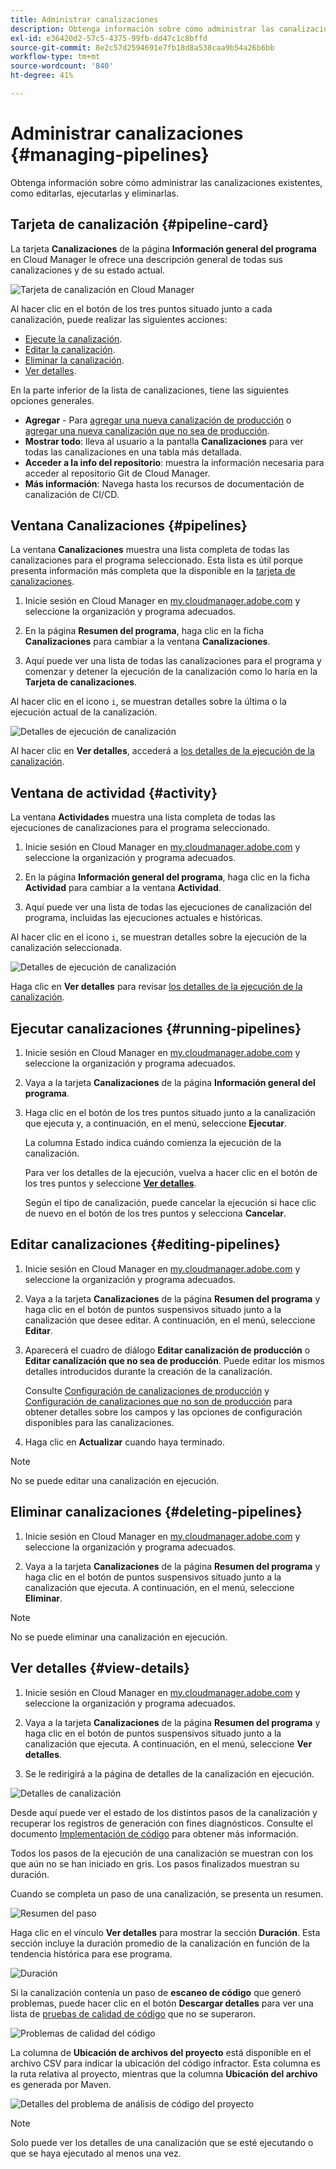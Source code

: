 ```yaml
---
title: Administrar canalizaciones
description: Obtenga información sobre cómo administrar las canalizaciones existentes, como editarlas, ejecutarlas y eliminarlas.
exl-id: e36420d2-57c5-4375-99fb-dd47c1c8bffd
source-git-commit: 8e2c57d2594691e7fb18d8a538caa9b54a26b6bb
workflow-type: tm+mt
source-wordcount: '840'
ht-degree: 41%

---
```



# Administrar canalizaciones {#managing-pipelines}

Obtenga información sobre cómo administrar las canalizaciones existentes, como editarlas, ejecutarlas y eliminarlas.

## Tarjeta de canalización {#pipeline-card}

La tarjeta **Canalizaciones** de la página **Información general del programa** en Cloud Manager le ofrece una descripción general de todas sus canalizaciones y de su estado actual.

![Tarjeta de canalización en Cloud Manager](/help/assets/configure-pipelines/pipelines-card.png)

Al hacer clic en el botón de los tres puntos situado junto a cada canalización, puede realizar las siguientes acciones:

* [Ejecute la canalización](#running-pipelines).
* [Editar la canalización](#editing-pipelines).
* [Eliminar la canalización](#deleting-pipelines).
* [Ver detalles](#view-details).

En la parte inferior de la lista de canalizaciones, tiene las siguientes opciones generales.

* **Agregar** - Para [agregar una nueva canalización de producción](/help/using/production-pipelines.md) o [agregar una nueva canalización que no sea de producción](/help/using/non-production-pipelines.md).
* **Mostrar todo**: lleva al usuario a la pantalla **Canalizaciones** para ver todas las canalizaciones en una tabla más detallada.
* **Acceder a la info del repositorio**: muestra la información necesaria para acceder al repositorio Git de Cloud Manager.
* **Más información**: Navega hasta los recursos de documentación de canalización de CI/CD.

## Ventana Canalizaciones {#pipelines}

La ventana **Canalizaciones** muestra una lista completa de todas las canalizaciones para el programa seleccionado. Esta lista es útil porque presenta información más completa que la disponible en la [tarjeta de canalizaciones](#pipeline-card).

1. Inicie sesión en Cloud Manager en [my.cloudmanager.adobe.com](https://my.cloudmanager.adobe.com/) y seleccione la organización y programa adecuados.

1. En la página **Resumen del programa**, haga clic en la ficha **Canalizaciones** para cambiar a la ventana **Canalizaciones**.

1. Aquí puede ver una lista de todas las canalizaciones para el programa y comenzar y detener la ejecución de la canalización como lo haría en la **Tarjeta de canalizaciones**.

Al hacer clic en el icono `i`, se muestran detalles sobre la última o la ejecución actual de la canalización.

![Detalles de ejecución de canalización](/help/assets/configure-pipelines/pipeline-status.png)

Al hacer clic en **Ver detalles**, accederá a [los detalles de la ejecución de la canalización](#view-details).

## Ventana de actividad {#activity}

La ventana **Actividades** muestra una lista completa de todas las ejecuciones de canalizaciones para el programa seleccionado.

1. Inicie sesión en Cloud Manager en [my.cloudmanager.adobe.com](https://my.cloudmanager.adobe.com/) y seleccione la organización y programa adecuados.

1. En la página **Información general del programa**, haga clic en la ficha **Actividad** para cambiar a la ventana **Actividad**.

1. Aquí puede ver una lista de todas las ejecuciones de canalización del programa, incluidas las ejecuciones actuales e históricas.

Al hacer clic en el icono `i`, se muestran detalles sobre la ejecución de la canalización seleccionada.

![Detalles de ejecución de canalización](/help/assets/configure-pipelines/pipeline-activity.png)

Haga clic en **Ver detalles** para revisar [los detalles de la ejecución de la canalización](#view-details).

## Ejecutar canalizaciones {#running-pipelines}

1. Inicie sesión en Cloud Manager en [my.cloudmanager.adobe.com](https://my.cloudmanager.adobe.com/) y seleccione la organización y programa adecuados.
1. Vaya a la tarjeta **Canalizaciones** de la página **Información general del programa**.
1. Haga clic en el botón de los tres puntos situado junto a la canalización que ejecuta y, a continuación, en el menú, seleccione **Ejecutar**.

   La columna Estado indica cuándo comienza la ejecución de la canalización.

   Para ver los detalles de la ejecución, vuelva a hacer clic en el botón de los tres puntos y seleccione **[Ver detalles](#view-details)**.

   Según el tipo de canalización, puede cancelar la ejecución si hace clic de nuevo en el botón de los tres puntos y selecciona **Cancelar**.

## Editar canalizaciones {#editing-pipelines}

1. Inicie sesión en Cloud Manager en [my.cloudmanager.adobe.com](https://my.cloudmanager.adobe.com/) y seleccione la organización y programa adecuados.

1. Vaya a la tarjeta **Canalizaciones** de la página **Resumen del programa** y haga clic en el botón de puntos suspensivos situado junto a la canalización que desee editar. A continuación, en el menú, seleccione **Editar**.

1. Aparecerá el cuadro de diálogo **Editar canalización de producción** o **Editar canalización que no sea de producción**. Puede editar los mismos detalles introducidos durante la creación de la canalización.

   Consulte [Configuración de canalizaciones de producción](/help/using/production-pipelines.md) y [Configuración de canalizaciones que no son de producción](/help/using/non-production-pipelines.md) para obtener detalles sobre los campos y las opciones de configuración disponibles para las canalizaciones.

1. Haga clic en **Actualizar** cuando haya terminado.

>[!NOTE]
>
>No se puede editar una canalización en ejecución.

## Eliminar canalizaciones {#deleting-pipelines}

1. Inicie sesión en Cloud Manager en [my.cloudmanager.adobe.com](https://my.cloudmanager.adobe.com/) y seleccione la organización y programa adecuados.

1. Vaya a la tarjeta **Canalizaciones** de la página **Resumen del programa** y haga clic en el botón de puntos suspensivos situado junto a la canalización que ejecuta. A continuación, en el menú, seleccione **Eliminar**.

>[!NOTE]
>
>No se puede eliminar una canalización en ejecución.

## Ver detalles {#view-details}

1. Inicie sesión en Cloud Manager en [my.cloudmanager.adobe.com](https://my.cloudmanager.adobe.com/) y seleccione la organización y programa adecuados.

1. Vaya a la tarjeta **Canalizaciones** de la página **Resumen del programa** y haga clic en el botón de puntos suspensivos situado junto a la canalización que ejecuta. A continuación, en el menú, seleccione **Ver detalles**.

1. Se le redirigirá a la página de detalles de la canalización en ejecución.

![Detalles de canalización](/help/assets/configure-pipelines/pipeline-running-details.png)

Desde aquí puede ver el estado de los distintos pasos de la canalización y recuperar los registros de generación con fines diagnósticos. Consulte el documento [Implementación de código](/help/using/code-deployment.md) para obtener más información.

Todos los pasos de la ejecución de una canalización se muestran con los que aún no se han iniciado en gris. Los pasos finalizados muestran su duración.

Cuando se completa un paso de una canalización, se presenta un resumen.

![Resumen del paso](/help/assets/configure-pipelines/pipeline-step.png)

Haga clic en el vínculo **Ver detalles** para mostrar la sección **Duración**. Esta sección incluye la duración promedio de la canalización en función de la tendencia histórica para ese programa.

![Duración](/help/assets/configure-pipelines/duration.png)

Si la canalización contenía un paso de **escaneo de código** que generó problemas, puede hacer clic en el botón **Descargar detalles** para ver una lista de [pruebas de calidad de código](/help/using/code-quality-testing.md) que no se superaron.

![Problemas de calidad del código](assets/managing-pipelines-code-quality-issues.png)

La columna de **Ubicación de archivos del proyecto** está disponible en el archivo CSV para indicar la ubicación del código infractor. Esta columna es la ruta relativa al proyecto, mientras que la columna **Ubicación del archivo** es generada por Maven.

![Detalles del problema de análisis de código del proyecto](assets/managing-pipelines-code-quality-details.png)


>[!NOTE]
>
>Solo puede ver los detalles de una canalización que se esté ejecutando o que se haya ejecutado al menos una vez.
